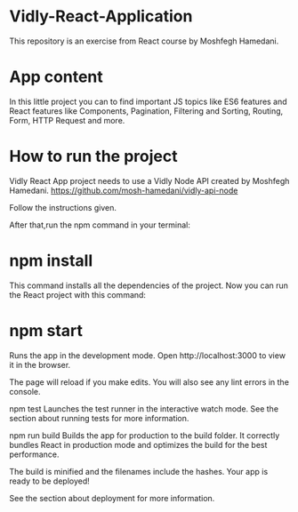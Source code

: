 # Vidly-React-Application


This repository is an exercise from React course by Moshfegh Hamedani.
# App content
In this little project you can to find important JS topics like ES6 features and React features like Components, Pagination, Filtering and Sorting, Routing, Form, HTTP Request and more.


# How to run the project
Vidly React App project needs to use a Vidly Node API created by Moshfegh Hamedani.
https://github.com/mosh-hamedani/vidly-api-node

Follow the instructions given.

After that,run the npm command in your terminal:

# npm install
This command installs all the dependencies of the project. Now you can run the React project with this command:

# npm start
Runs the app in the development mode.
Open http://localhost:3000 to view it in the browser.

The page will reload if you make edits.
You will also see any lint errors in the console.

npm test
Launches the test runner in the interactive watch mode.
See the section about running tests for more information.

npm run build
Builds the app for production to the build folder.
It correctly bundles React in production mode and optimizes the build for the best performance.

The build is minified and the filenames include the hashes.
Your app is ready to be deployed!

See the section about deployment for more information.
